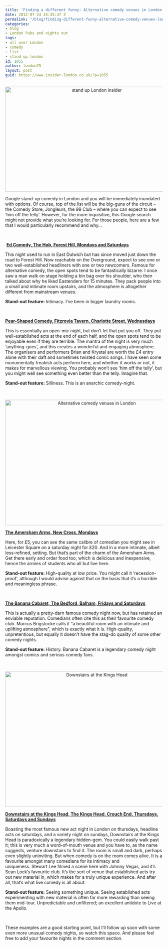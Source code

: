 ```yaml
---
title: 'Finding a different funny: Alternative comedy venues in London'
date: 2012-07-24 15:35:37 Z
permalink: "/blog/finding-different-funny-alternative-comedy-venues-london/"
categories:
- blog
- London Pubs and nights out
tags:
- all over London
- comedy
- list
- stand up london
id: 1055
author: london75
layout: post
guid: https://www.insider-london.co.uk/?p=1055
---
```


<p style="text-align: center">
  <a href="/wp-content/uploads/2012/07/stand-up-1.jpg"><img class=" wp-image-1185 aligncenter" src="/wp-content/uploads/2012/07/stand-up-1.jpg" alt="stand up London insider" width="570" height="334" /></a>
</p>

Google stand-up comedy in London and you will be immediately inundated with options. Of course, top of the list will be the big-guns of the circuit &#8211; the Comedy Store, Jongleurs, the 99 Club &#8211; where you can expect to see &#8216;him off the telly&#8217;. However, for the more inquisitive, this Google search might not provide what you&#8217;re looking for. For those people, here are a few that I would particularly recommend and why&#8230;

&nbsp;

<div>
  <p>
     <strong><a href="http://www.edcomedy.com/">Ed Comedy, The Hob, Forest Hill, Mondays and Saturdays</a></strong>
  </p>
  
  <p>
    This night used to run in East Dulwich but has since moved just down the road to Forest Hill. Now reachable on the Overground, expect to see one or two well-established headliners with one or two newcomers. Famous for alternative comedy, the open spots tend to be fantastically bizarre. I once saw a man walk on stage holding a bin bag over his shoulder, who then talked about why he liked Eastenders for 15 minutes. They pack people into a small and intimate room upstairs, and the atmosphere is altogether different from mainstream venues.
  </p>
  
  <p>
    <strong>Stand-out feature: </strong>Intimacy. I&#8217;ve been in bigger laundry rooms.
  </p>
  
  <p>
    &nbsp;
  </p>
  
  <p>
    <strong><a href="http://www.pearshapedcomedy.com/">Pear-Shaped Comedy, Fitzrovia Tavern, Charlotte Street, Wednesdays</a></strong>
  </p>
  
  <p>
    This is essentially an open-mic night, but don&#8217;t let that put you off. They put well-established acts at the end of each half, and the open spots tend to be enjoyable even if they are terrible. The mantra of the night is very much &#8216;anything-goes&#8217;, and this creates a wonderful and engaging atmosphere. The organisers and performers Brian and Krystal are worth the £4 entry alone with their daft and sometimes twisted comic songs. I have seen some monumentally freakish acts perform here, and whether it works or not, it makes for marvellous viewing. You probably won&#8217;t see &#8216;him off the telly&#8217;, but you might well see something even better than the telly. Imagine that.
  </p>
  
  <p>
    <strong>Stand-out feature:</strong> Silliness. This is an anarchic comedy-night.
  </p>
  
  <p>
    &nbsp;
  </p>
  
  <p style="text-align: center">
    <img class="aligncenter" src="http://farm4.static.flickr.com/3169/2539642574_75d01d2c48.jpg" alt="Alternative comedy venues in London" width="570" height="400" />
  </p>
  
  <p>
    <strong><a href="http://www.theamershamarms.com/">The Amersham Arms, New Cross, Mondays</a></strong>
  </p>
  
  <p>
    Here, for £5, you can see the same calibre of comedian you might see in Leicester Square on a saturday night for £20. And in a more intimate, albeit less-refined, setting. But that&#8217;s part of the charm of the Amersham Arms. Get there early and order food too, which is delicious and inexpensive, hence the armies of students who all but live here.
  </p>
  
  <p>
    <strong>Stand-out feature:</strong> High-quality at low price. You might call it &#8216;recession-proof&#8217;, although I would advise against that on the basis that it&#8217;s a horrible and meaningless phrase.
  </p>
  
  <p>
    &nbsp;
  </p>
  
  <p>
    <strong><a href="http://www.bananacabaret.co.uk/index.html">The Banana Cabaret, The Bedford, Balham, Fridays and Saturdays</a></strong>
  </p>
  
  <p>
    This is actually a pretty-darn famous comedy night now, but has retained an enviable reputation. Comedians often cite this as their favourite comedy club. Marcus Brigstocke calls it &#8220;a beautiful room with an intimate and uplifting atmosphere&#8221;, which is exactly what it is. High-quality, unpretentious, but equally it doesn&#8217;t have the stag-do quality of some other comedy nights.
  </p>
  
  <p>
    <strong>Stand-out feature: </strong>History. Banana Cabaret is a legendary comedy night amongst comics and serious comedy fans.
  </p>
  
  <p>
    &nbsp;
  </p>
  
  <p style="text-align: center">
    <img class="aligncenter" src="http://virtuallynaked.files.wordpress.com/2010/12/img_19192.jpg" alt="Downstairs at the Kings Head" width="570" height="432" />
  </p>
  
  <p>
    <strong><a href="http://www.downstairsatthekingshead.com/what's%20on.htm">Downstairs at the Kings Head, The Kings Head, Crouch End, Thursdays, Saturdays and Sundays</a></strong>
  </p>
  
  <p>
    Boasting the most famous new act night in London on thursdays, headline acts on saturdays, and a variety night on sundays, Downstairs at the Kings Head is paradoxically a legendary hidden-gem. You could easily walk past it; this is very much a word-of-mouth venue and you have to, as the name suggests, venture downstairs to find it. The room is small and dark, perhaps even slightly uninviting. But when comedy is on the room comes alive. It is a favourite amongst many comedians for its intimacy and uniqueness. Stewart Lee filmed a scene here with Johnny Vegas, and it&#8217;s Sean Lock&#8217;s favourite club. It&#8217;s the sort of venue that established acts try out new material in, which makes for a truly unique experience. And after all, that&#8217;s what live comedy is all about.
  </p>
  
  <p>
    <strong>Stand-out feature:</strong> Seeing something unique. Seeing established acts experimenting with new material is often far more rewarding than seeing them mid-tour. Unpredictable and unfiltered; an excellent antidote to Live at the Apollo.
  </p>
  
  <p>
    &nbsp;
  </p>
  
  <p>
    These examples are a good starting point, but I&#8217;ll follow up soon with some even more unusual comedy nights, so watch this space. And please feel free to add your favourite nights in the comment section.
  </p>
</div>